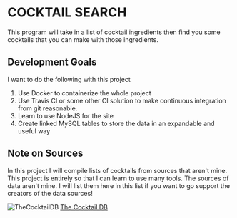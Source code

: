 # COCKTAIL SEARCH

This program will take in a list of cocktail ingredients then find you some cocktails that you can make with those ingredients.

## Development Goals

I want to do the following with this project

1. Use Docker to containerize the whole project
2. Use Travis CI or some other CI solution to make continuous integration from git reasonable.
3. Learn to use NodeJS for the site
4. Create linked MySQL tables to store the data in an expandable and useful way

## Note on Sources

In this project I will compile lists of cocktails from sources that aren't mine. This project is entirely so that I can learn to use many tools. The sources of data aren't mine. I will list them here in this list if you want to go support the creators of the data sources!

![TheCocktailDB](https://www.thecocktaildb.com/images/logo.png)
[The Cocktail DB](https://www.thecocktaildb.com/api.php)


